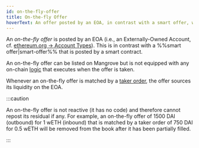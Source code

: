 ```yaml
---
id: on-the-fly-offer
title: On-the-fly Offer
hoverText: An offer posted by an EOA, in contrast with a smart offer, which is posted by a smart contract.
---
```


An *on-the-fly offer* is posted by an EOA (i.e., an Externally-Owned Account, cf. [ethereum.org -> Account Types](https://ethereum.org/en/developers/docs/accounts/#types-of-account)). This is in contrast with a %%smart offer|smart-offer%% that is posted by a smart contract. 

An on-the-fly offer can be listed on Mangrove but is not equipped with any on-chain [logic](../contracts/technical-references/taking-and-making-offers/reactive-offer/README.md) that executes when the offer is taken.

Whenever an on-the-fly offer is matched by a [taker order](../contracts/background/offer-taker.md#taking-offers), the offer sources its liquidity on the EOA.

:::caution

An on-the-fly offer is not reactive (it has no code) and therefore cannot repost its residual if any. For example, an on-the-fly offer of 1500 DAI (outbound) for 1 wETH (inbound) that is matched by a taker order of 750 DAI for 0.5 wETH will be removed from the book after it has been partially filled.

:::